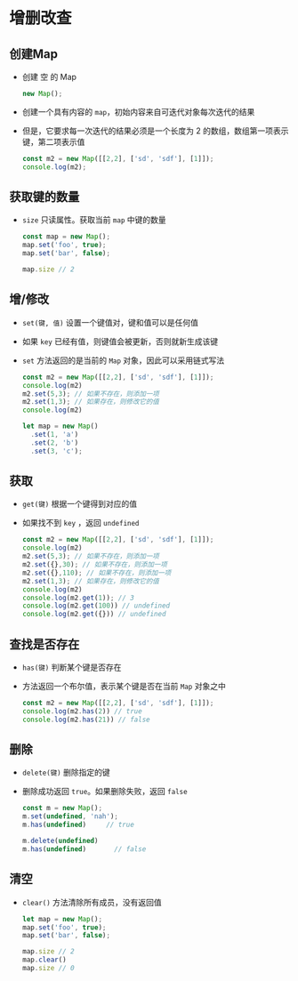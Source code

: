 # 增删改查

## 创建Map

  - 创建 空 的 Map

    ```js
    new Map();
    ```

  - 创建一个具有内容的 `map`，初始内容来自可迭代对象每次迭代的结果

  - 但是，它要求每一次迭代的结果必须是一个长度为 2 的数组，数组第一项表示键，第二项表示值

    ```js
    const m2 = new Map([[2,2], ['sd', 'sdf'], [1]]);
    console.log(m2);
    ```

## 获取键的数量

  - `size` 只读属性。获取当前 `map` 中键的数量

    ```js
    const map = new Map();
    map.set('foo', true);
    map.set('bar', false);

    map.size // 2
    ```

## 增/修改

  - `set(键, 值)` 设置一个键值对，键和值可以是任何值

  - 如果 `key` 已经有值，则键值会被更新，否则就新生成该键

  - `set` 方法返回的是当前的 `Map` 对象，因此可以采用链式写法

    ```js
    const m2 = new Map([[2,2], ['sd', 'sdf'], [1]]);
    console.log(m2)
    m2.set(5,3); // 如果不存在，则添加一项
    m2.set(1,3); // 如果存在，则修改它的值
    console.log(m2)
    ```

    ```js
    let map = new Map()
      .set(1, 'a')
      .set(2, 'b')
      .set(3, 'c');
    ```

## 获取

  - `get(键)` 根据一个键得到对应的值

  - 如果找不到 `key` ，返回 `undefined`

    ```js
    const m2 = new Map([[2,2], ['sd', 'sdf'], [1]]);
    console.log(m2)
    m2.set(5,3); // 如果不存在，则添加一项
    m2.set({},30); // 如果不存在，则添加一项
    m2.set({},110); // 如果不存在，则添加一项
    m2.set(1,3); // 如果存在，则修改它的值
    console.log(m2)
    console.log(m2.get(1)); // 3
    console.log(m2.get(100)) // undefined
    console.log(m2.get({})) // undefined
    ```

## 查找是否存在

  - `has(键)` 判断某个键是否存在

  - 方法返回一个布尔值，表示某个键是否在当前 `Map` 对象之中

    ```js
    const m2 = new Map([[2,2], ['sd', 'sdf'], [1]]);
    console.log(m2.has(2)) // true
    console.log(m2.has(21)) // false
    ```

## 删除

  - `delete(键)` 删除指定的键

  - 删除成功返回 `true`。如果删除失败，返回 `false`

    ```js
    const m = new Map();
    m.set(undefined, 'nah');
    m.has(undefined)     // true

    m.delete(undefined)
    m.has(undefined)       // false
    ```

## 清空

  - `clear()` 方法清除所有成员，没有返回值

    ```js
    let map = new Map();
    map.set('foo', true);
    map.set('bar', false);

    map.size // 2
    map.clear()
    map.size // 0
    ```
